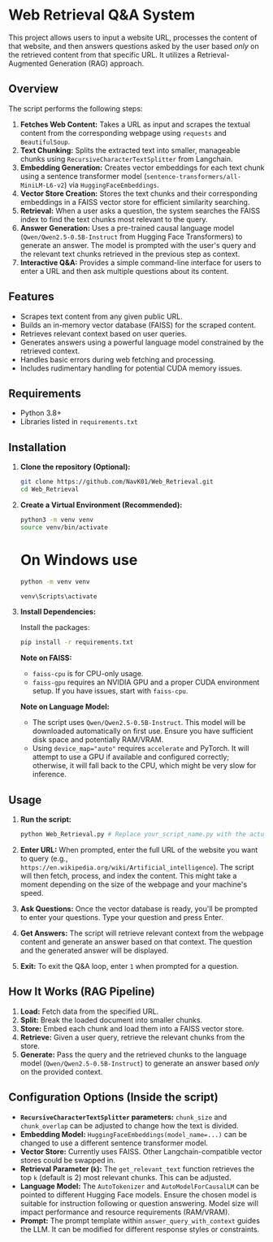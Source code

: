 # Web Retrieval Q&A System

This project allows users to input a website URL, processes the content of that website, and then answers questions asked by the user based *only* on the retrieved content from that specific URL. It utilizes a Retrieval-Augmented Generation (RAG) approach.

## Overview

The script performs the following steps:

1.  **Fetches Web Content:** Takes a URL as input and scrapes the textual content from the corresponding webpage using `requests` and `BeautifulSoup`.
2.  **Text Chunking:** Splits the extracted text into smaller, manageable chunks using `RecursiveCharacterTextSplitter` from Langchain.
3.  **Embedding Generation:** Creates vector embeddings for each text chunk using a sentence transformer model (`sentence-transformers/all-MiniLM-L6-v2`) via `HuggingFaceEmbeddings`.
4.  **Vector Store Creation:** Stores the text chunks and their corresponding embeddings in a FAISS vector store for efficient similarity searching.
5.  **Retrieval:** When a user asks a question, the system searches the FAISS index to find the text chunks most relevant to the query.
6.  **Answer Generation:** Uses a pre-trained causal language model (`Qwen/Qwen2.5-0.5B-Instruct` from Hugging Face Transformers) to generate an answer. The model is prompted with the user's query and the relevant text chunks retrieved in the previous step as context.
7.  **Interactive Q&A:** Provides a simple command-line interface for users to enter a URL and then ask multiple questions about its content.

## Features

* Scrapes text content from any given public URL.
* Builds an in-memory vector database (FAISS) for the scraped content.
* Retrieves relevant context based on user queries.
* Generates answers using a powerful language model constrained by the retrieved context.
* Handles basic errors during web fetching and processing.
* Includes rudimentary handling for potential CUDA memory issues.

## Requirements

* Python 3.8+
* Libraries listed in `requirements.txt`

## Installation

1.  **Clone the repository (Optional):**
    ```bash
    git clone https://github.com/NavK01/Web_Retrieval.git
    cd Web_Retrieval
    ```

2.  **Create a Virtual Environment (Recommended):**
    ```bash
    python3 -m venv venv
    source venv/bin/activate  
    ```

    # On Windows use 
    ```bash
    python -m venv venv

    venv\Scripts\activate 
    ```

3.  **Install Dependencies:**
    

    Install the packages:
    ```bash
    pip install -r requirements.txt
    ```

    **Note on FAISS:**
    * `faiss-cpu` is for CPU-only usage.
    * `faiss-gpu` requires an NVIDIA GPU and a proper CUDA environment setup. If you have issues, start with `faiss-cpu`.

    **Note on Language Model:**
    * The script uses `Qwen/Qwen2.5-0.5B-Instruct`. This model will be downloaded automatically on first use. Ensure you have sufficient disk space and potentially RAM/VRAM.
    * Using `device_map="auto"` requires `accelerate` and PyTorch. It will attempt to use a GPU if available and configured correctly; otherwise, it will fall back to the CPU, which might be very slow for inference.

## Usage

1.  **Run the script:**
    ```bash
    python Web_Retrieval.py # Replace your_script_name.py with the actual filename
    ```

2.  **Enter URL:**
    When prompted, enter the full URL of the website you want to query (e.g., `https://en.wikipedia.org/wiki/Artificial_intelligence`). The script will then fetch, process, and index the content. This might take a moment depending on the size of the webpage and your machine's speed.

3.  **Ask Questions:**
    Once the vector database is ready, you'll be prompted to enter your questions. Type your question and press Enter.

4.  **Get Answers:**
    The script will retrieve relevant context from the webpage content and generate an answer based on that context. The question and the generated answer will be displayed.

5.  **Exit:**
    To exit the Q&A loop, enter `1` when prompted for a question.

## How It Works (RAG Pipeline)

1.  **Load:** Fetch data from the specified URL.
2.  **Split:** Break the loaded document into smaller chunks.
3.  **Store:** Embed each chunk and load them into a FAISS vector store.
4.  **Retrieve:** Given a user query, retrieve the relevant chunks from the store.
5.  **Generate:** Pass the query and the retrieved chunks to the language model (`Qwen/Qwen2.5-0.5B-Instruct`) to generate an answer based *only* on the provided context.

## Configuration Options (Inside the script)

* **`RecursiveCharacterTextSplitter` parameters:** `chunk_size` and `chunk_overlap` can be adjusted to change how the text is divided.
* **Embedding Model:** `HuggingFaceEmbeddings(model_name=...)` can be changed to use a different sentence transformer model.
* **Vector Store:** Currently uses FAISS. Other Langchain-compatible vector stores could be swapped in.
* **Retrieval Parameter (`k`):** The `get_relevant_text` function retrieves the top `k` (default is 2) most relevant chunks. This can be adjusted.
* **Language Model:** The `AutoTokenizer` and `AutoModelForCausalLM` can be pointed to different Hugging Face models. Ensure the chosen model is suitable for instruction following or question answering. Model size will impact performance and resource requirements (RAM/VRAM).
* **Prompt:** The prompt template within `answer_query_with_context` guides the LLM. It can be modified for different response styles or constraints.

